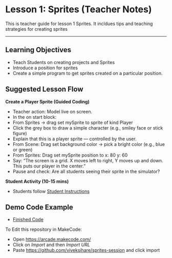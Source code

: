 # Lesson 1: Sprites (Teacher Notes)

This is teacher guide for lesson 1 Sprites.
It incldues tips and teaching strategies for creating sprites

---

## Learning Objectives
- Teach Students on creating projects and Sprites
- Introduce a position for sprites
- Create a simple program to get sprites created on a particular position.

## Suggested Lesson Flow
**Create a Player Sprite (Guided Coding)**
  - Teacher action: Model live on screen.
  - In the on start block:
  - From Sprites → drag set mySprite to sprite of kind Player
  - Click the grey box to draw a simple character (e.g., smiley face or stick figure)
  - Explain that this is a player sprite — controlled by the user.
  - From Scene: Drag set background color → pick a bright color (e.g., blue or green)
  - From Sprites: Drag set mySprite position to x: 80 y: 60
  - Say: “The screen is a grid. X moves left to right, Y moves up and down. This puts our player in the center.”
  - Pause and check: Are all students seeing their sprite in the simulator?

**Student Activity (10-15 mins)**
- Students follow [Student Instructions](student.md)

## Demo Code Example
- [Finished Code](main.ts)

To Edit this repository in MakeCode:
- Open https://arcade.makecode.com/
- Click on *Import* and then *Import URL*
- Paste https://github.com/viveksihare/sprites-session and click import
